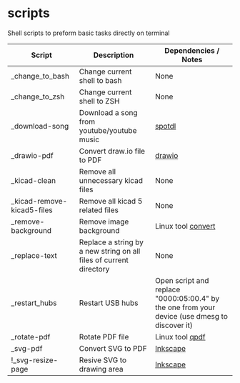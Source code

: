 # scripts

Shell scripts to preform basic tasks directly on terminal

| Script                     | Description                                                        | Dependencies / Notes                                                                          |
| -------------------------- | ------------------------------------------------------------------ | --------------------------------------------------------------------------------------------- |
| _change_to_bash            | Change current shell to bash                                       | None                                                                                          |
| _change_to_zsh             | Change current shell to ZSH                                        | None                                                                                          |
| _download-song             | Download a song from youtube/youtube music                         | [spotdl](https://github.com/spotDL/spotify-downloader)                                        |
| _drawio-pdf                | Convert draw.io file to PDF                                        | [drawio](https://www.drawio.com/)                                                             |
| _kicad-clean               | Remove all unnecessary kicad files                                 | None                                                                                          |
| _kicad-remove-kicad5-files | Remove all kicad 5 related files                                   | None                                                                                          |
| _remove-background         | Remove image background                                            | Linux tool [convert](https://www.tutorialspoint.com/unix_commands/convert.htm)                |
| _replace-text              | Replace a string by a new string on all files of current directory | None                                                                                              |
| _restart_hubs              | Restart USB hubs                                                   | Open script and replace "0000:05:00.4" by the one from your device (use dmesg to discover it) |
| _rotate-pdf                | Rotate PDF file                                                    | Linux tool [qpdf](https://github.com/qpdf/qpdf)                                               |
| _svg-pdf                   | Convert SVG to PDF                                                 | [Inkscape](https://inkscape.org/pt/)                                                          |
| !_svg-resize-page          | Resive SVG to drawing area                                         | [Inkscape](https://inkscape.org/pt/)                                                          |
